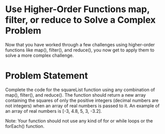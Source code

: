 # Use Higher-Order Functions map, filter, or reduce to Solve a Complex Problem
Now that you have worked through a few challenges using higher-order functions like map(), filter(), and reduce(), you now get to apply them to solve a more complex challenge.

# Problem Statement
Complete the code for the squareList function using any combination of map(), filter(), and reduce(). The function should return a new array containing the squares of only the positive integers (decimal numbers are not integers) when an array of real numbers is passed to it. An example of an array of real numbers is [-3, 4.8, 5, 3, -3.2].

Note: Your function should not use any kind of for or while loops or the forEach() function.
